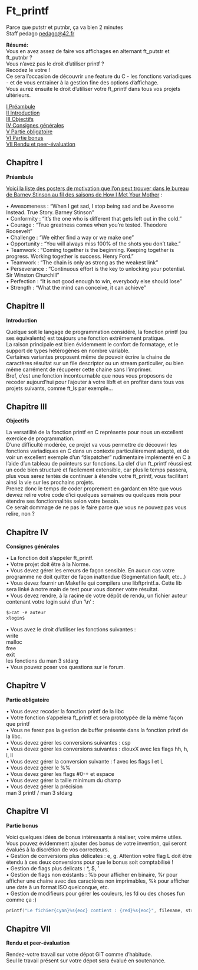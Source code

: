 # Ft_printf

Parce que putstr et putnbr, ça va bien 2 minutes  
Staff pedago pedago@42.fr

**Résumé:**  
Vous en avez assez de faire vos affichages en alternant ft_putstr et ft_putnbr ?  
Vous n’avez pas le droit d’utiliser printf ?  
Recodez le votre !  
Ce sera l’occasion de découvrir une feature du C - les fonctions variadiques - et de vous entrainer à la gestion fine des options d’affichage.  
Vous aurez ensuite le droit d’utiliser votre ft_printf dans tous vos projets ultérieurs.  

[I Préambule](#chapitre-I)  
[II Introduction](#chapitre-II)  
[III Objectifs](#chapitre-III)  
[IV Consignes générales](#chapitre-IV)  
[V Partie obligatoire](#chapitre-V)  
[VI Partie bonus](#chapitre-VI)  
[VII Rendu et peer-évaluation](#chapitre-VII)  

## Chapitre I

**Préambule**  

<ins>Voici la liste des posters de motivation que l’on peut trouver dans le bureau de Barney Stinson au fil des saisons de How I Met Your Mother</ins> :  

• Awesomeness : “When I get sad, I stop being sad and be Awesome Instead. True Story. Barney Stinson”  
• Conformity : “It’s the one who is different that gets left out in the cold.”  
• Courage : “True greatness comes when you’re tested. Theodore Roosevelt”  
• Challenge : “We either find a way or we make one”  
• Opportunity : “You will always miss 100% of the shots you don’t take.”  
• Teamwork : “Coming together is the beginning. Keeping together is progress. Working together is success. Henry Ford.”  
• Teamwork : “The chain is only as strong as the weakest link”  
• Perseverance : “Continuous effort is the key to unlocking your potential. Sir Winston Churchill”  
• Perfection : “It is not good enough to win, everybody else should lose”  
• Strength : “What the mind can conceive, it can achieve”  

## Chapitre II

**Introduction**  

Quelque soit le langage de programmation considéré, la fonction printf (ou ses équivalents) est toujours une fonction extrêmement pratique.  
La raison principale est bien évidemment le confort de formatage, et le support de types hétérogènes en nombre variable.  
Certaines variantes proposent même de pouvoir écrire la chaine de caractères résultat sur un file descriptor ou un stream particulier, ou bien même carrément de récuperer cette chaine sans l’imprimer.  
Bref, c’est une fonction incontournable que nous vous proposons de recoder aujourd’hui pour l’ajouter à votre libft et en profiter dans tous vos projets suivants, comme ft_ls par exemple...

## Chapitre III

**Objectifs**  

La versatilité de la fonction printf en C représente pour nous un excellent exercice de programmation.  
D’une difficulté modérée, ce projet va vous permettre de découvrir les fonctions variadiques en C dans un contexte particulièrement adapté, et de voir un excellent exemple d’un “dispatcher” rudimentaire implémenté en C à l’aide d’un tableau de pointeurs sur fonctions.
La clef d’un ft_printf réussi est un code bien structuré et facilement extensible, car plus le temps passera, plus vous serez tentés de continuer à étendre votre ft_printf, vous facilitant ainsi la vie sur les prochains projets.  
Prenez donc le temps de coder proprement en gardant en tête que vous devrez relire votre code d’ici quelques semaines ou quelques mois pour étendre ses fonctionnalités selon votre besoin.  
Ce serait dommage de ne pas le faire parce que vous ne pouvez pas vous relire, non ?  

## Chapitre IV

**Consignes générales**  

• La fonction doit s’appeler ft_printf.  
• Votre projet doit être à la Norme.  
• Vous devez gérer les erreurs de façon sensible. En aucun cas votre programme ne doit quitter de façon inattendue (Segmentation fault, etc...)  
• Vous devez fournir un Makefile qui compilera une libftprintf.a. Cette lib sera linké à notre main de test pour vous donner votre résultat.  
• Vous devez rendre, à la racine de votre dépôt de rendu, un fichier auteur contenant votre login suivi d’un ’\n’ :  
```bash
$>cat -e auteur
xlogin$
```
• Vous avez le droit d’utiliser les fonctions suivantes :  
write  
malloc  
free  
exit  
les fonctions du man 3 stdarg  
• Vous pouvez poser vos questions sur le forum.  

## Chapitre V

**Partie obligatoire**  

• Vous devez recoder la fonction printf de la libc  
• Votre fonction s’appelera ft_printf et sera prototypée de la même façon que printf  
• Vous ne ferez pas la gestion de buffer présente dans la fonction printf de la libc.  
• Vous devez gérer les conversions suivantes : csp  
• Vous devez gérer les conversions suivantes : diouxX avec les flags hh, h, l, ll  
• Vous devez gérer la conversion suivante : f avec les flags l et L  
• Vous devez gérer le %%  
• Vous devez gérer les flags #0-+ et espace  
• Vous devez gérer la taille minimum du champ  
• Vous devez gérer la précision  
man 3 printf / man 3 stdarg  

## Chapitre VI

**Partie bonus**  

Voici quelques idées de bonus intéressants à réaliser, voire même utiles.  
Vous pouvez évidemment ajouter des bonus de votre invention, qui seront évalués à la discrétion de vos correcteurs.  
• Gestion de conversions plus délicates : e, g. Attention votre flag L doit être étendu à ces deux conversions pour que le bonus soit comptabilisé !  
• Gestion de flags plus delicats : *, $, ’  
• Gestion de flags non existants : %b pour afficher en binaire, %r pour afficher une chaine avec des caractères non imprimables, %k pour afficher une date à un format ISO quelconque, etc.  
• Gestion de modifieurs pour gérer les couleurs, les fd ou des choses fun comme ça :)  
```c
printf("Le fichier{cyan}%s{eoc} contient : {red}%s{eoc}", filename, str);
```

## Chapitre VII

**Rendu et peer-évaluation**  

Rendez-votre travail sur votre dépot GiT comme d’habitude.  
Seul le travail présent sur votre dépot sera évalué en soutenance.

